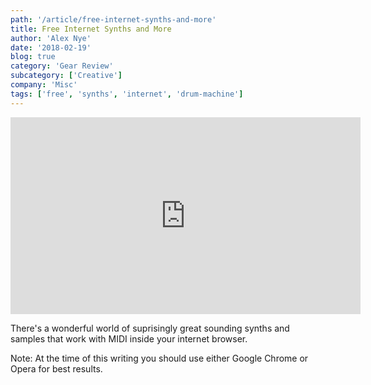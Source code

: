 ```yaml
---
path: '/article/free-internet-synths-and-more'
title: Free Internet Synths and More
author: 'Alex Nye'
date: '2018-02-19'
blog: true
category: 'Gear Review'
subcategory: ['Creative']
company: 'Misc'
tags: ['free', 'synths', 'internet', 'drum-machine']
---
```


<iframe width="560" height="315" src="https://www.youtube-nocookie.com/embed/ju-X4Amhm78?html5=1" frameborder="0" allow="autoplay; encrypted-media" allowfullscreen></iframe>

There's a wonderful world of suprisingly great sounding synths and samples that work with MIDI inside your internet browser.

Note: At the time of this writing you should use either Google Chrome or Opera for best results.
